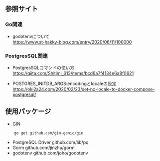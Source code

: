 ## 参照サイト
### Go関連
  - godotenvについて  
    https://www.st-hakky-blog.com/entry/2020/06/11/100000

### PostgresSQL関連
  - PostgresSQLコマンドの使い方  
    https://qiita.com/Shitimi_613/items/bcd6a7f4134e6a8f0621

  - POSTGRES_INITDB_ARGS:encodingとlocaleの設定  
    https://oki2a24.com/2020/02/23/set-no-locale-to-docker-compose-postgresql/

## 使用パッケージ
  - GIN  
```
    go get github.com/gin-gonic/gin
```
  - PostgreSQL Driver
    github.com/lib/pq
  - Gorm
    github.com/jinzhu/gorm
  - godotenv
    github.com/joho/godotenv
